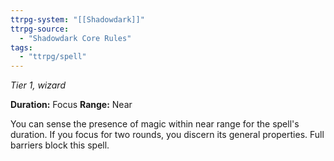 ```yaml
---
ttrpg-system: "[[Shadowdark]]"
ttrpg-source: 
  - "Shadowdark Core Rules"
tags:
  - "ttrpg/spell"
---
```

*Tier 1, wizard*

**Duration:** Focus
**Range:** Near

You can sense the presence of magic within near range for the spell's duration. If you focus for two rounds, you discern its general properties. Full barriers block this spell.



